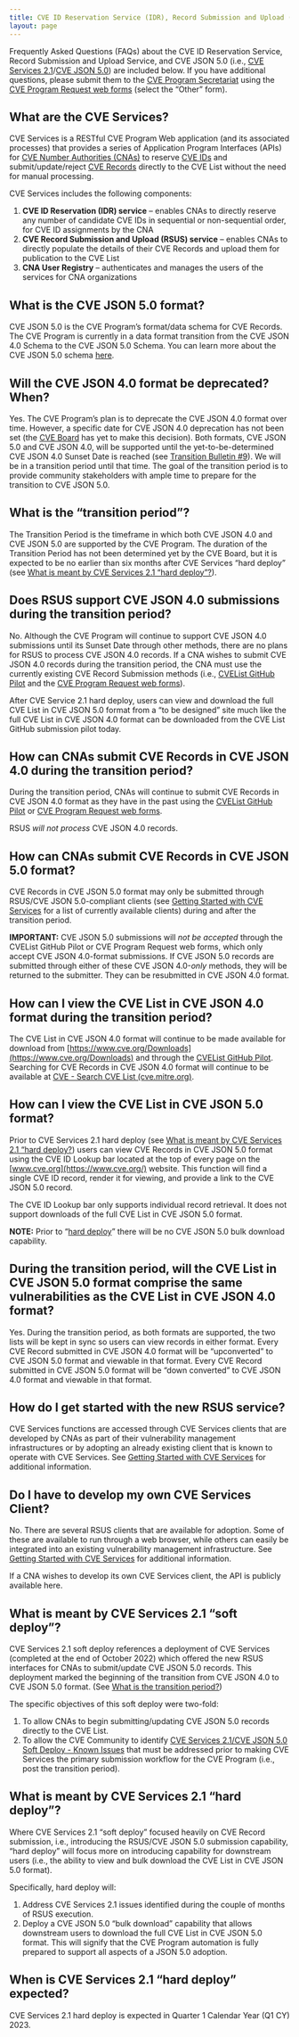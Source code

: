 ```yaml
---
title: CVE ID Reservation Service (IDR), Record Submission and Upload (RSUS) Service, and CVE JSON 5.0 – Transition FAQs
layout: page
---
```

Frequently Asked Questions (FAQs) about the CVE ID Reservation Service, Record Submission and Upload Service, and CVE JSON 5.0 (i.e., [CVE Services 2.1](https://cveproject.github.io/automation-cve-services#services-overview)/[CVE JSON 5.0](https://cveproject.github.io/automation-cve-services#json-overview)) are included below. If you have additional questions, please submit them to the [CVE Program Secretariat](https://www.cve.org/ResourcesSupport/Glossary?activeTerm=glossarySecretariat) using the [CVE Program Request web forms](https://cveform.mitre.org/) (select the “Other” form).

## What are the CVE Services?

CVE Services is a RESTful CVE Program Web application (and its associated processes) that provides a series of Application Program Interfaces (APIs) for [CVE Number Authorities (CNAs)](https://www.cve.org/PartnerInformation/Partner#CNA) to reserve [CVE IDs](https://www.cve.org/ResourcesSupport/Glossary?activeTerm=glossaryCVEID) and submit/update/reject [CVE Records](https://www.cve.org/ResourcesSupport/Glossary?activeTerm=glossaryRecord) directly to the CVE List without the need for manual processing.

CVE Services includes the following components:

<ol>
<li><strong>CVE ID Reservation (IDR) service</strong> – enables CNAs to directly reserve any number of candidate CVE IDs in sequential or non-sequential order, for CVE ID assignments by the CNA</li>
<li><strong>CVE Record Submission and Upload (RSUS) service</strong> – enables CNAs to directly populate the details of their CVE Records and upload them for publication to the CVE List</li>
<li><strong>CNA User Registry</strong> – authenticates and manages the users of the services for CNA organizations</li>
</ol>

## What is the CVE JSON 5.0 format?

CVE JSON 5.0 is the CVE Program’s format/data schema for CVE Records. The CVE Program is currently in a data format transition from the CVE JSON 4.0 Schema to the CVE JSON 5.0 Schema. You can learn more about the CVE JSON 5.0 schema [here](https://github.com/CVEProject/cve-schema). 

## Will the CVE JSON 4.0 format be deprecated? When?

Yes. The CVE Program’s plan is to deprecate the CVE JSON 4.0 format over time. However, a specific date for CVE JSON 4.0 deprecation has not been set (the [CVE Board](https://www.cve.org/ProgramOrganization/Board) has yet to make this decision).  Both formats, CVE JSON 5.0 and CVE JSON 4.0, will be supported until the yet-to-be-determined CVE JSON 4.0 Sunset Date is reached (see [Transition Bulletin #9](https://cveproject.github.io/automation-transition#bulletin-number-9)). We will be in a transition period until that time. The goal of the transition period is to provide community stakeholders with ample time to prepare for the transition to CVE JSON 5.0.

## What is the “transition period”?

The Transition Period is the timeframe in which both CVE JSON 4.0 and CVE JSON 5.0 are supported by the CVE Program. The duration of the Transition Period has not been determined yet by the CVE Board, but it is expected to be no earlier than six months after CVE Services “hard deploy” (see [What is meant by CVE Services 2.1 “hard deploy”?](https://cveproject.github.io/automation-cve-services-faqs#what-is-meant-by-cve-services-21-hard-deploy)).

## Does RSUS support CVE JSON 4.0 submissions during the transition period?

No. Although the CVE Program will continue to support CVE JSON 4.0 submissions until its Sunset Date through other methods, there are no plans for RSUS to process CVE JSON 4.0 records. If a CNA wishes to submit CVE JSON 4.0 records during the transition period, the CNA must use the currently existing CVE Record Submission methods (i.e., [CVEList GitHub Pilot](https://github.com/CVEProject/cvelist) and the [CVE Program Request web forms](https://cveform.mitre.org/)).

After CVE Service 2.1 hard deploy, users can view and download the full CVE List in CVE JSON 5.0 format from a “to be designed” site much like the full CVE List in CVE JSON 4.0 format can be downloaded from the CVE List GitHub submission pilot today.  

## How can CNAs submit CVE Records in CVE JSON 4.0 during the transition period?

During the transition period, CNAs will continue to submit CVE Records in CVE JSON 4.0 format as they have in the past using the [CVEList GitHub Pilot](https://github.com/CVEProject/cvelist) or [CVE Program Request web forms](https://cveform.mitre.org/). 

RSUS *will not process* CVE JSON 4.0 records. 

## How can CNAs submit CVE Records in CVE JSON 5.0 format?

CVE Records in CVE JSON 5.0 format may only be submitted through RSUS/CVE JSON 5.0-compliant clients (see [Getting Started with CVE Services](https://cveproject.github.io/automation-cve-services-getting-started) for a list of currently available clients) during and after the transition period. 

**IMPORTANT:** CVE JSON 5.0 submissions will *not be accepted* through the CVEList GitHub Pilot or CVE Program Request web forms, which only accept CVE JSON 4.0-format  submissions. If CVE JSON 5.0 records are submitted through either of these CVE JSON 4.0-*only* methods, they will be returned to the submitter. They can be resubmitted in CVE JSON 4.0 format.  

## How can I view the CVE List in CVE JSON 4.0 format during the transition period?

The CVE List in CVE JSON 4.0 format will continue to be made available for download from [https://www.cve.org/Downloads](https://www.cve.org/Downloads) and through the [CVEList GitHub Pilot](https://github.com/CVEProject/cvelist). Searching for CVE Records in CVE JSON 4.0 format will continue to be available at [CVE - Search CVE List (cve.mitre.org)](https://www.cve.mitre.org/cve/search_cve_list.html).

## How can I view the CVE List in CVE JSON 5.0 format?

Prior to CVE Services 2.1 hard deploy (see [What is meant by CVE Services 2.1 “hard deploy?](https://cveproject.github.io/automation-cve-services-faqs#what-is-meant-by-cve-services-21-hard-deploy)) users can view CVE Records in CVE JSON 5.0 format using the CVE ID Lookup bar located at the top of every page on the [www.cve.org](https://www.cve.org/) website. This function will find a single CVE ID record, render it for viewing, and provide a link to the CVE JSON 5.0 record. 

The CVE ID Lookup bar only supports individual record retrieval. It does not support downloads of the full CVE List in CVE JSON 5.0 format. 

**NOTE:** Prior to “[hard deploy](https://cveproject.github.io/automation-cve-services-faqs#what-is-meant-by-CVE-Services-21-hard-deploy)” there will be no CVE JSON 5.0 bulk download capability.

## During the transition period, will the CVE List in CVE JSON 5.0 format comprise the same vulnerabilities as the CVE List in CVE JSON 4.0 format?

Yes. During the transition period, as both formats are supported, the two lists will be kept in sync so users can view records in either format. Every CVE Record submitted in CVE JSON 4.0 format will be “upconverted” to CVE JSON 5.0 format and viewable in that format. Every CVE Record submitted in CVE JSON 5.0 format will be “down converted” to CVE JSON 4.0 format and viewable in that format. 

## How do I get started with the new RSUS service?

CVE Services functions are accessed through CVE Services clients that are developed by CNAs as part of their vulnerability management infrastructures or by adopting an already existing client that is known to operate with CVE Services. See [Getting Started with CVE Services](https://cveproject.github.io/automation-cve-services-getting-started) for additional information.

## Do I have to develop my own CVE Services Client?

No. There are several RSUS clients that are available for adoption.  Some of these are available to run through a web browser, while others can easily be integrated into an existing vulnerability management infrastructure. See [Getting Started with CVE Services](https://cveproject.github.io/automation-cve-services-getting-started) for additional information. 

If a CNA wishes to develop its own CVE Services client, the API is publicly available here.

## What is meant by CVE Services 2.1 “soft deploy”?
CVE Services 2.1 soft deploy references a deployment of CVE Services (completed at the end of October 2022) which offered the new RSUS interfaces for CNAs to submit/update CVE JSON 5.0 records. This deployment marked the beginning of the transition from CVE JSON 4.0 to CVE JSON 5.0 format. (See [What is the transition period?](https://cveproject.github.io/automation-cve-services-faqs#what-is-the-transition-period))

The specific objectives of this soft deploy were two-fold:

<ol>
        <li>To allow CNAs to begin submitting/updating CVE JSON 5.0 records directly to the CVE List.</li>
        <li>To allow the CVE Community to identify <a href="https://cveproject.github.io/automation-cve-services-known-issues">CVE Services 2.1/CVE JSON 5.0 Soft Deploy - Known Issues</a> that must be addressed prior to making CVE Services the primary submission workflow for the CVE Program (i.e., post the transition period).</li>
</ol>

## What is meant by CVE Services 2.1 “hard deploy”?

Where CVE Services 2.1 “soft deploy” focused heavily on CVE Record submission, i.e., introducing the RSUS/CVE JSON 5.0 submission capability, “hard deploy” will focus more on introducing capability for downstream users (i.e., the ability to view and bulk download the CVE List in CVE JSON 5.0 format).

Specifically, hard deploy will:

<ol>
        <li>Address CVE Services 2.1 issues identified during the couple of months of RSUS execution.</li>
        <li> Deploy a CVE JSON 5.0 “bulk download” capability that allows downstream users to download the full CVE List in CVE JSON 5.0 format. This will signify that the CVE Program automation is fully prepared to support all aspects of a JSON 5.0 adoption.</li>
</ol>

## When is CVE Services 2.1 “hard deploy” expected?

CVE Services 2.1 hard deploy is expected in Quarter 1 Calendar Year (Q1 CY) 2023.
